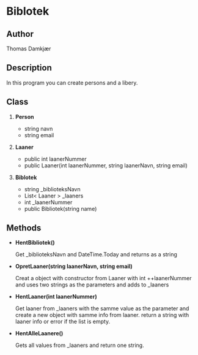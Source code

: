 # Biblotek

## Author

Thomas Damkjær

## Description

In this program you can create persons and a libery. 

## Class

1. __Person__

    * string navn
    * string email
2. __Laaner__

    * public int laanerNummer
    * public Laaner(int laanerNummer, string laanerNavn, string email)
3. __Biblotek__

    * string _biblioteksNavn
    * List< Laaner > _laaners
    * int _laanerNummer
    * public Bibliotek(string name)

## Methods

* __HentBibliotek()__

    Get _biblioteksNavn and DateTime.Today and returns as a string

* __OpretLaaner(string laanerNavn, string email)__

    Creat a object with constructor from Laaner with int ++laanerNummer and uses two strings as the parameters and adds to _laaners

* __HentLaaner(int laanerNummer)__

    Get laaner from _laaners with the samme value as the parameter and create a new object with samme info from laaner. return a string with laaner info or error if the list is empty.

* __HentAlleLaanere()__

    Gets all values from _laaners and return one string.